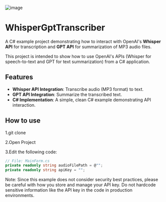 ![image](https://github.com/user-attachments/assets/57e21e47-5858-484a-b613-06de87422e35)
# WhisperGptTranscriber

A C# example project demonstrating how to interact with OpenAI's **Whisper API** for transcription and **GPT API** for summarization of MP3 audio files.

This project is intended to show how to use OpenAI's APIs (Whisper for speech-to-text and GPT for text summarization) from a C# application.

## Features

- **Whisper API Integration**: Transcribe audio (MP3 format) to text.
- **GPT API Integration**: Summarize the transcribed text.
- **C# Implementation**: A simple, clean C# example demonstrating API interaction.

## How to use
  1.git clone
  
  2.Open Project
  
  3.Edit the following code:
  
```csharp
// File: MainForm.cs
private readonly string audioFilePath = @"";
private readonly string apiKey = "";
```

Note: Since this example does not consider security best practices, please be careful with how you store and manage your API key. Do not hardcode sensitive information like the API key in the code in production environments.
